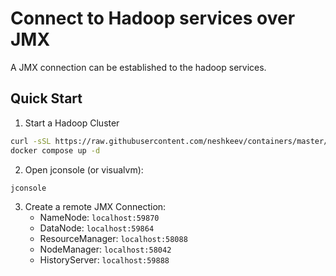 # Connect to Hadoop services over JMX

A JMX connection can be established to the hadoop services.

## Quick Start

1. Start a Hadoop Cluster
```bash
curl -sSL https://raw.githubusercontent.com/neshkeev/containers/master/hadoop/example/jmx/docker-compose.yml > docker-compose.yml
docker compose up -d
```
2. Open jconsole (or visualvm):
```bash
jconsole
```
3. Create a remote JMX Connection:
    - NameNode: `localhost:59870`
    - DataNode: `localhost:59864`
    - ResourceManager: `localhost:58088`
    - NodeManager: `localhost:58042`
    - HistoryServer: `localhost:59888`
